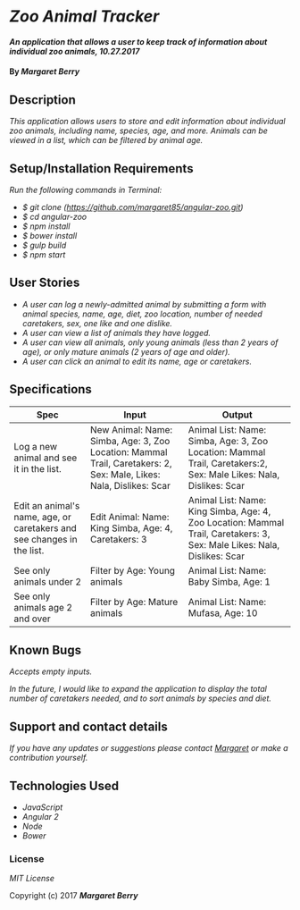 # _Zoo Animal Tracker_

#### _An application that allows a user to keep track of information about individual zoo animals, 10.27.2017_

#### By _**Margaret Berry**_

## Description

_This application allows users to store and edit information about individual zoo animals, including name, species, age, and more.  Animals can be viewed in a list, which can be filtered by animal age._

## Setup/Installation Requirements

_Run the following commands in Terminal:_

* _$ git clone (https://github.com/margaret85/angular-zoo.git)_
* _$ cd angular-zoo_
* _$ npm install_
* _$ bower install_
* _$ gulp build_
* _$ npm start_

## User Stories

* _A user can log a newly-admitted animal by submitting a form with animal species, name, age, diet, zoo location, number of needed caretakers, sex, one like and one dislike._
* _A user can view a list of animals they have logged._
* _A user can view all animals, only young animals (less than 2 years of age), or only mature animals (2 years of age and older)._
* _A user can click an animal to edit its name, age or caretakers._

## Specifications

| Spec                                                | Input       | Output           |
|-----------------------------------------------------|-------------|------------------|
| Log a new animal and see it in the list. | New Animal: Name: Simba, Age: 3, Zoo Location: Mammal Trail, Caretakers: 2, Sex: Male, Likes: Nala, Dislikes: Scar | Animal List: Name: Simba, Age: 3, Zoo Location: Mammal Trail, Caretakers:2, Sex: Male Likes: Nala, Dislikes: Scar |
| Edit an animal's name, age, or caretakers and see changes in the list. | Edit Animal: Name: King Simba, Age: 4, Caretakers: 3| Animal List: Name: King Simba, Age: 4, Zoo Location: Mammal Trail, Caretakers: 3, Sex: Male Likes: Nala, Dislikes: Scar |
| See only animals under 2 | Filter by Age: Young animals | Animal List: Name: Baby Simba, Age: 1 |
| See only animals age 2 and over | Filter by Age: Mature animals | Animal List: Name: Mufasa, Age: 10 |

## Known Bugs

_Accepts empty inputs._

_In the future, I would like to expand the application to display the total number of caretakers needed, and to sort animals by species and diet._

## Support and contact details

_If you have any updates or suggestions please contact [Margaret] or make a contribution yourself._

[Margaret]: mailto:margaretshelaghmcgovern@gmail.com

## Technologies Used

* _JavaScript_
* _Angular 2_
* _Node_
* _Bower_

### License

*MIT License*

Copyright (c) 2017 **_Margaret Berry_**
